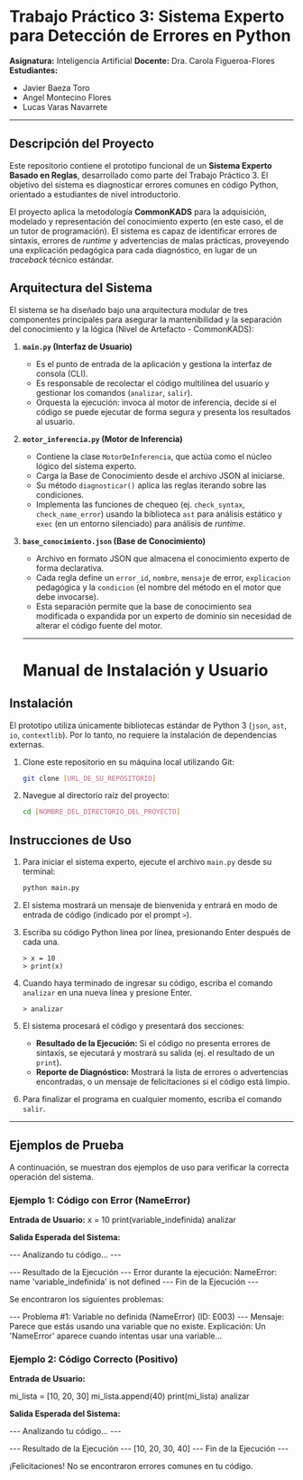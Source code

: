 # Trabajo Práctico 3: Sistema Experto para Detección de Errores en Python
**Asignatura:** Inteligencia Artificial
**Docente:** Dra. Carola Figueroa-Flores
**Estudiantes:**
* Javier Baeza Toro
* Angel Montecino Flores
* Lucas Varas Navarrete

---

## Descripción del Proyecto

Este repositorio contiene el prototipo funcional de un **Sistema Experto Basado en Reglas**, desarrollado como parte del Trabajo Práctico 3. El objetivo del sistema es diagnosticar errores comunes en código Python, orientado a estudiantes de nivel introductorio.

El proyecto aplica la metodología **CommonKADS** para la adquisición, modelado y representación del conocimiento experto (en este caso, el de un tutor de programación). El sistema es capaz de identificar errores de sintaxis, errores de *runtime* y advertencias de malas prácticas, proveyendo una explicación pedagógica para cada diagnóstico, en lugar de un *traceback* técnico estándar.

## Arquitectura del Sistema

El sistema se ha diseñado bajo una arquitectura modular de tres componentes principales para asegurar la mantenibilidad y la separación del conocimiento y la lógica (Nivel de Artefacto - CommonKADS):

1.  **`main.py` (Interfaz de Usuario)**
    * Es el punto de entrada de la aplicación y gestiona la interfaz de consola (CLI).
    * Es responsable de recolectar el código multilínea del usuario y gestionar los comandos (`analizar`, `salir`).
    * Orquesta la ejecución: invoca al motor de inferencia, decide si el código se puede ejecutar de forma segura y presenta los resultados al usuario.

2.  **`motor_inferencia.py` (Motor de Inferencia)**
    * Contiene la clase `MotorDeInferencia`, que actúa como el núcleo lógico del sistema experto.
    * Carga la Base de Conocimiento desde el archivo JSON al iniciarse.
    * Su método `diagnosticar()` aplica las reglas iterando sobre las condiciones.
    * Implementa las funciones de chequeo (ej. `check_syntax`, `check_name_error`) usando la biblioteca `ast` para análisis estático y `exec` (en un entorno silenciado) para análisis de *runtime*.

3.  **`base_conocimiento.json` (Base de Conocimiento)**
    * Archivo en formato JSON que almacena el conocimiento experto de forma declarativa.
    * Cada regla define un `error_id`, `nombre`, `mensaje` de error, `explicacion` pedagógica y la `condicion` (el nombre del método en el motor que debe invocarse).
    * Esta separación permite que la base de conocimiento sea modificada o expandida por un experto de dominio sin necesidad de alterar el código fuente del motor.
  
    ---

    # Manual de Instalación y Usuario

## Instalación

El prototipo utiliza únicamente bibliotecas estándar de Python 3 (`json`, `ast`, `io`, `contextlib`). Por lo tanto, no requiere la instalación de dependencias externas.

1.  Clone este repositorio en su máquina local utilizando Git:
    ```bash
    git clone [URL_DE_SU_REPOSITORIO]
    ```
2.  Navegue al directorio raíz del proyecto:
    ```bash
    cd [NOMBRE_DEL_DIRECTORIO_DEL_PROYECTO]
    ```

## Instrucciones de Uso

1.  Para iniciar el sistema experto, ejecute el archivo `main.py` desde su terminal:
    ```bash
    python main.py
    ```
2.  El sistema mostrará un mensaje de bienvenida y entrará en modo de entrada de código (indicado por el prompt `>`).
3.  Escriba su código Python línea por línea, presionando Enter después de cada una.
    ```
    > x = 10
    > print(x)
    ```
4.  Cuando haya terminado de ingresar su código, escriba el comando `analizar` en una nueva línea y presione Enter.
    ```
    > analizar
    ```
5.  El sistema procesará el código y presentará dos secciones:
    * **Resultado de la Ejecución:** Si el código no presenta errores de sintaxis, se ejecutará y mostrará su salida (ej. el resultado de un `print`).
    * **Reporte de Diagnóstico:** Mostrará la lista de errores o advertencias encontradas, o un mensaje de felicitaciones si el código está limpio.

6.  Para finalizar el programa en cualquier momento, escriba el comando `salir`.

---

## Ejemplos de Prueba

A continuación, se muestran dos ejemplos de uso para verificar la correcta operación del sistema.

### Ejemplo 1: Código con Error (NameError)

**Entrada de Usuario:**
x = 10 print(variable_indefinida) 
analizar


**Salida Esperada del Sistema:**

--- Analizando tu código... ---

--- Resultado de la Ejecución --- Error durante la ejecución: NameError: name 'variable_indefinida' is not defined --- Fin de la Ejecución ---

Se encontraron los siguientes problemas:

--- Problema #1: Variable no definida (NameError) (ID: E003) --- Mensaje: Parece que estás usando una variable que no existe. Explicación: Un 'NameError' aparece cuando intentas usar una variable...


### Ejemplo 2: Código Correcto (Positivo)

**Entrada de Usuario:**

mi_lista = [10, 20, 30] mi_lista.append(40) print(mi_lista) 
analizar

**Salida Esperada del Sistema:**

--- Analizando tu código... ---

--- Resultado de la Ejecución --- 
[10, 20, 30, 40] 
--- Fin de la Ejecución ---

¡Felicitaciones! No se encontraron errores comunes en tu código.
